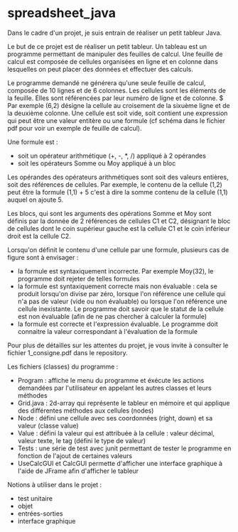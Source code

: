 # spreadsheet_java

Dans le cadre d'un projet, je suis entrain de réaliser un petit tableur Java.

Le but de ce projet est de réaliser un petit tableur. 
Un tableau est un programme permettant de manipuler des feuilles de calcul. 
Une feuille de calcul est composée de cellules organisées en ligne et en colonne dans lesquelles on peut placer des données et effectuer des calculs. 

Le programme demandé ne générera qu'une seule feuille de calcul, composée de 10 lignes et de 6 colonnes. Les cellules sont les éléments de la feuille. Elles sont référencées par leur numéro de ligne et de colonne. $
Par exemple (6,2) désigne la cellule au croisement de la sixuème ligne et de la deuxième colonne. 
Une cellule est soit vide, soit contient une expression qui peut être une valeur entitère ou une formule (cf schéma dans le fichier pdf pour voir un exemple de feuille de calcul). 

Une formule est : 
* soit un opérateur arithmétique (+, -, *, /) appliqué à 2 opérandes
* soit les opérateurs Somme ou Moy appliqué à un bloc

Les opérandes des opérateurs arithmétiques sont soit des valeurs entières, soit des références de cellules. Par exemple, le contenu de la cellule (1,2) peut être la formule (1,1) + 5 c'est à dire la somme contenu de la cellule (1,1) auquel on ajoute 5.

Les blocs, qui sont les arguments des opérations Somme et Moy sont définis par la donnée de 2 références de cellules C1 et C2, désignant le bloc de cellules dont le coin supérieur gauche est la cellule C1 et le coin inférieur droit est la cellule C2.

Lorsqu'on définit le contenu d'une cellule par une formule, plusieurs cas de figure sont à envisager : 
* la formule est syntaxiquement incorrecte. Par exemple Moy(32), le programme doit rejeter de telles formules 
* la formule est syntaxiquement correcte mais non évaluable : cela se produit lorsqu'on divise par zéro, lorsque l'on référence une cellule qui n'a pas de valeur (vide ou non évaluable) ou lorsque l'on référence une cellule inexistante. Le programme doit savoir que le statut de la cellule est non évaluable (afin de ne pas chercher à calculer la formule)
* la formule est correcte et l'expression évaluable. Le programme doit connaitre la valeur correspondant à l'évaluation de la formule

Pour plus de détailles sur les attentes du projet, je vous invite à consulter le fichier 1_consigne.pdf dans le repository.

Les fichiers (classes) du programme : 
* Program : affiche le menu du programme et éxécute les actions demandées par l'utilisateur en appelant les autres classes et leurs méthodes 
* Grid.java : 2d-array qui représente le tableur en mémoire et qui applique des différentes méthodes aux cellules (nodes)
* Node : défini une cellule avec ses coordonnées (right, down) et sa valeur (classe value)
* Value : défini la valeur qui est attribuée à la cellule : valeur décimal, valeur texte, le tag (défini le type de valeur)
* Tests : une série de test avec junit permettant de tester le programme en fonction de l'ajout de certaines valeurs
* UseCalcGUI et CalcGUI permette d'afficher une interface graphique à l'aide de JFrame afin d'afficher le tableur


Notions à utiliser dans le projet : 
* test unitaire
* objet
* entrées-sorties
* interface graphique
